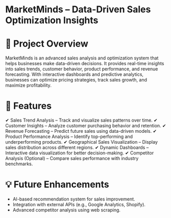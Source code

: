 # MarketMinds – Data-Driven Sales Optimization Insights

# 📌 Project Overview
MarketMinds is an advanced sales analysis and optimization system that helps businesses make data-driven decisions. It provides real-time insights into sales trends, customer behavior, product performance, and revenue forecasting. With interactive dashboards and predictive analytics, businesses can optimize pricing strategies, track sales growth, and maximize profitability.

# 🚀 Features
✔ Sales Trend Analysis – Track and visualize sales patterns over time.
✔ Customer Insights – Analyze customer purchasing behavior and retention.
✔ Revenue Forecasting – Predict future sales using data-driven models.
✔ Product Performance Analysis – Identify top-performing and underperforming products.
✔ Geographical Sales Visualization – Display sales distribution across different regions.
✔ Dynamic Dashboards – Interactive data visualization for better decision-making.
✔ Competitor Analysis (Optional) – Compare sales performance with industry benchmarks.

# 💡 Future Enhancements
* AI-based recommendation system for sales improvement.
* Integration with external APIs (e.g., Google Analytics, Shopify).
* Advanced competitor analysis using web scraping.
